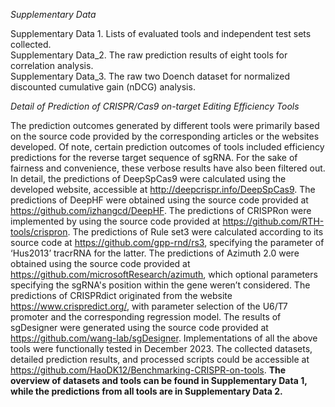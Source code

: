 

*Supplementary Data* 

Supplementary Data 1. Lists of evaluated tools and independent test sets collected.\
Supplementary Data_2. The raw prediction results of eight tools for correlation analysis. \
Supplementary Data_3. The raw two Doench dataset for normalized discounted cumulative gain (nDCG) analysis.

*Detail of Prediction of CRISPR/Cas9 on-target Editing Efficiency Tools* 

The prediction outcomes generated by different tools were primarily based on the source code provided by the corresponding articles or the websites developed. Of note, certain prediction outcomes of tools included efficiency predictions for the reverse target sequence of sgRNA. For the sake of fairness and convenience, these verbose results have also been filtered out. In detail, the predictions of DeepSpCas9 were calculated using the developed website, accessible at http://deepcrispr.info/DeepSpCas9. The predictions of DeepHF were obtained using the source code provided at https://github.com/izhangcd/DeepHF. The predictions of CRISPRon were implemented by using the source code provided at https://github.com/RTH-tools/crispron. The predictions of Rule set3 were calculated according to its source code at https://github.com/gpp-rnd/rs3, specifying the parameter of ‘Hus2013’ tracrRNA for the latter. The predictions of Azimuth 2.0 were obtained using the source code provided at https://github.com/microsoftResearch/azimuth, which optional parameters specifying the sgRNA's position within the gene weren’t considered. The predictions of CRISPRdict originated from the website https://www.crispredict.org/, with parameter selection of the U6/T7 promoter and the corresponding regression model. The results of sgDesigner were generated using the source code provided at https://github.com/wang-lab/sgDesigner.  Implementations of all the above tools were functionally tested in December 2023. The collected datasets, detailed prediction results, and processed scripts could be accessible at https://github.com/HaoDK12/Benchmarking-CRISPR-on-tools. **The overview of datasets and tools can be found in Supplementary Data 1, while the predictions from all tools are in Supplementary Data 2.**
